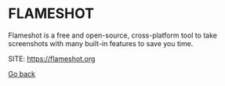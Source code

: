 # FLAMESHOT

 Flameshot is a free and open-source, cross-platform 
 tool to take screenshots with many built-in features
 to save you time.
 
 SITE: https://flameshot.org

 [Go back](https://portable-linux-apps.github.io/apps.html)
